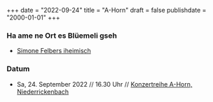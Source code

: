 ﻿+++
date = "2022-09-24"
title = "A-Horn"
draft = false
publishdate = "2000-01-01"
+++

### Ha ame ne Ort es Blüemeli gseh

* [Simone Felbers iheimisch](https://simonefelbersiheimisch.ch/)


### Datum

* Sa, 24. September 2022 // 16.30 Uhr // [Konzertreihe A-Horn, Niederrickenbach](https://maria-rickenbach.ch/a-horn-konzertreihe-praesentiert-3/)